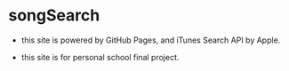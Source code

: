 # songSearch

* this site is powered by GitHub Pages, and iTunes Search API by Apple.


* this site is for personal school final project.
